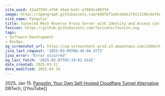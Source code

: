 ```yaml
---
site_uuid: 41a47504-afb6-44ad-ba5c-af60dca083fd
image: https://opengraph.githubassets.com/6d6fbf1edcdab6174113196c0efb8ec9f59e37236e9a4357487b03c4877a1744/fosrl/pangolin
site_name: Pangolin
title: Tunneled Mesh Reverse Proxy Server with Identity and Access Control and Dashboard UI
favicon: https://github.githubassets.com/favicons/favicon.svg
tags:
- Software-Development
- DevOps
og_screenshot_url: https://og-screenshots-prod.s3.amazonaws.com/1366x768/80/false/ed18eba8969efaf5fdb7425a56a7a0e85fbb996a56afc5d3bd51cbc89f946ed1.jpeg
jina_last_request: '2025-03-09T06:45:04.377Z'
jina_error: "Error occurred"
og_last_fetch: '2025-03-07T05:19:02.914Z'
date_created: 2025-03-21
date_modified: 2025-03-24
---
```





2025, Jan 15. [Pangolin: Your Own Self-Hosted Cloudflare Tunnel Alternative](https://youtu.be/a-a-Xk1hXBQ?si=DBMvyI3u3X3j-Hz2) DBTech, [[YouTube]]
